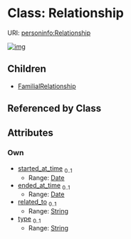
# Class: Relationship




URI: [personinfo:Relationship](https://w3id.org/linkml/examples/personinfo/Relationship)


[![img](https://yuml.me/diagram/nofunky;dir:TB/class/[Relationship&#124;started_at_time:date%20%3F;ended_at_time:date%20%3F;related_to:string%20%3F;type:string%20%3F]^-[FamilialRelationship],[FamilialRelationship])](https://yuml.me/diagram/nofunky;dir:TB/class/[Relationship&#124;started_at_time:date%20%3F;ended_at_time:date%20%3F;related_to:string%20%3F;type:string%20%3F]^-[FamilialRelationship],[FamilialRelationship])

## Children

 * [FamilialRelationship](FamilialRelationship.md)

## Referenced by Class


## Attributes


### Own

 * [started_at_time](started_at_time.md)  <sub>0..1</sub>
     * Range: [Date](types/Date.md)
 * [ended_at_time](ended_at_time.md)  <sub>0..1</sub>
     * Range: [Date](types/Date.md)
 * [related_to](related_to.md)  <sub>0..1</sub>
     * Range: [String](types/String.md)
 * [type](type.md)  <sub>0..1</sub>
     * Range: [String](types/String.md)
